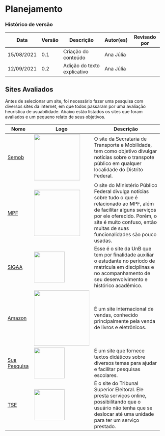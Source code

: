 # Planejamento

### Histórico de versão
Data | Versão | Descrição | Autor(es)|Revisado por
--|--|--|--|--
15/08/2021 | 0.1 | Criação do conteúdo | Ana Júlia | |
12/09/2021 | 0.2 | Adição do texto explicativo | Ana Júlia | |

## Sites Avaliados
Antes de selecionar um site, foi necessário fazer uma pesquisa com diversos sites da internet, em que todos passaram por uma avaliação heurística de usuabilidade. Abaixo estão listados os sites que foram avaliados e um pequeno relato de seus objetivos.

| Nome  | Logo | Descrição|
|---|---|---|
|[Semob](http://semob.df.gov.br/)| <img src="images/semob_logo.png" width="150"> | O site da Secrataria de Transporte e Mobilidade, tem como objetivo divulgar notícias sobre o transpote público em qualquer localidade do Distrito Federal.  
|[MPF](http://www.mpf.mp.br/)|<img src="images/mpf_logo.jpeg" width="150">|O site do Ministério Público Federal divulga notícias sobre tudo o que é relacionado ao MPF, além de facilitar alguns serviços por ele oferecido. Porém, o site é muito confuso, então muitas de suas funcionalidades são pouco usadas.|
|[SIGAA](https://sig.unb.br/sigaa/verTelaLogin.do)|<img src="images/sigaa_logo.jpeg" width="100" >|Esse é o site da UnB que tem por finalidade auxiliar o estudante no período de matrícula em disciplinas e no acompanhamento de seu desenvolvimento e histórico acadêmico. |
|[Amazon](https://www.amazon.com.br/)|<img src="images/amazon_logo.png" width="180" />|É um site internacional de vendas, conhecido principalmente pela venda de livros e eletrônicos. |
|[Sua Pesquisa](https://www.suapesquisa.com/)| <img src="images/suapesquisa_logo.jpeg" width="100"> |É um site que fornece textos didáticos sobre diversos temas para ajudar e facilitar pesquisas escolares.|
|[TSE](https://www.tse.jus.br/eleitor/servicos)|<img src="images/tse_logo.png" width="100" >|É o site do Tribunal Superior Eleitoral. Ele presta serviços online, possibilitando que o usuário não tenha que se deslocar até uma unidade para ter um serviço prestado.|
